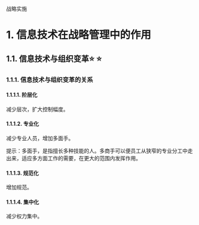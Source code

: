 战略实施

# 1. 信息技术在战略管理中的作用

## 1.1. 信息技术与组织变革:star: :star: 

### 1.1.1. 信息技术与组织变革的关系

#### 1.1.1.1. 阶层化

减少层次，扩大控制幅度。

#### 1.1.1.2. 专业化

减少专业人员，增加多面手。

提示：多面手，是指擅长多种技能的人。多商手可以便员工从狭窄的专业分工中走出来，适应多方面工作的需要，在更大的范围内发挥作用。

#### 1.1.1.3. 规范化

增加规范。

#### 1.1.1.4. 集中化

减少权力集中。
